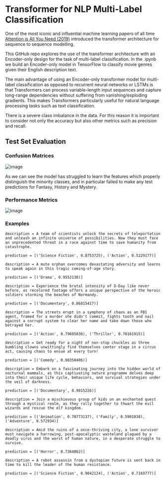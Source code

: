 # Transformer for NLP Multi-Label Classification
One of the most iconic and influential machine learning papers of all time [Attention is All You Need (2019)](https://arxiv.org/abs/1706.03762) introduced the transformer architecture for sequence to sequence modelling.

This GitHub repo explores the use of the transformer architecture with an Encoder-only design for the task of multi-label classification. In the .ipynb we build an Encoder-only model in TensorFlow to classify movie genres given their English description text. 

The main advantage of using an Encoder-only transformer model for multi-label classification as opposed to recurrent neural networks or LSTMs is that Transformers can process variable-length input sequences and capture long-range dependencies without suffering from vanishing/exploding gradients. This makes Transformers particularly useful for natural language processing tasks such as text classification. 

There is a severe class imbalance in the data. For this reason it is important to consider not only the accuracy but also other metrics such as precision and recall. 


## Test Set Evaluation

### Confusion Matrices
![image](https://user-images.githubusercontent.com/79708390/233810521-e88918da-0e73-4f47-85f5-0fc9f2760cf4.png)

As we can see the model has struggled to learn the features which properly distinguish the minority classes, and in particular failed to make any test predictions for Fantasy, History and Mystery. 

### Performance Metrics
![image](https://user-images.githubusercontent.com/79708390/233810513-96aad71a-193a-4eb7-8ee7-259a939e3fa0.png)


### Examples

`description = A team of scientists unlock the secrets of teleportation and unleash an infinite universe of possibilities. Now they must face an unprecedented threat in a race against time to save humanity from catastrophe.` 

`prediction = [('Science Fiction', 0.8753725), ('Action', 0.5229177)]` 


`description = A mute orphan overcomes devastating adversity and learns to speak again in this tragic coming-of-age story.` 

`prediction = [('Drama', 0.9552138)]`


`description = Experience the brutal intensity of D-Day like never before, as recolored footage offers a unique perspective of the heroic soldiers storming the beaches of Normandy.` 

`prediction = [('Documentary', 0.86815417)]` 


`description = The streets erupt in a symphony of chaos as an FBI agent, framed for a murder she didn't commit, fights tooth and nail against a corrupt system to clear her name and take down those who betrayed her.` 

`prediction = [('Action', 0.79605836), ('Thriller', 0.70161915)]` 


`description = Get ready for a night of non-stop chuckles as three bumbling clowns unwittingly find themselves center stage in a circus act, causing chaos to ensue at every turn!` 

`prediction = [('Comedy', 0.98350406)]` 


`description = Embark on a fascinating journey into the hidden world of nocturnal mammals, as this captivating nature programme delves deep into their unique life cycle, behaviors, and survival strategies under the veil of darkness.`

`prediction = [('Documentary', 0.9015226)]` 


`description = Join a mischievous group of kids on an enchanted quest through a mystical realm, as they rally together to thwart the evil wizards and rescue the elf kingdom.`

`prediction = [('Animation', 0.70773137), ('Family', 0.5901838), ('Adventure', 0.572934)]`


`description = Amid the ruins of a once-thriving city, a lone survivor must navigate a harrowing, post-apocalyptic wasteland plagued by a deadly virus and the worst of human nature, in a desperate struggle to survive.`

`prediction = [('Horror', 0.7364862)]`


`description = A robot assassin from a dystopian future is sent back in time to kill the leader of the human resistance.`

`prediction = [('Science Fiction', 0.9042124), ('Action', 0.7169777)]` 
